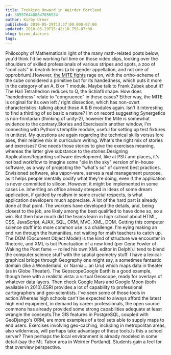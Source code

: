 ```yaml
---
title: Trekking Onward in Weirder Portland
id: 3855764488847056534
author: Kirby Urner
published: 2010-05-29T13:37:00.000-07:00
updated: 2010-05-29T15:42:10.755-07:00
blog: bizmo_diaries
tags: 
---
```


Philosophy of MathematicsIn light of the many math-related posts below, you'd think I'd be working full time on those video clips, looking over the shoulders of skilled professionals of various stripes and spots, a zoo of "cool cats" in beatnik terms (a bi-gender appellation, and not one of opprobrium).However, [the MITE fights](http://worldgame.blogspot.com/2009/02/mite-fight.html) rage on, with the ortho-scheme of the cube considered a primitive but for its handedness, which puts it more in the category of an A, B or T module.  Maybe talk to Frank Zubek about it?  The Hall Tetrahedron reduces to Q, the Schlafli shape.  How does "handedness" relate to "congruence" in these cases?  Either way, the MITE is original for its own left / right dissection, which has non-overt characteristics:  talking about those A & B modules again.  Isn't it interesting to find a thirding of so basic a nature?  I'm on record suggesting Synergetics is non-trinitarian (thinking of unity-2), however the Mite is somewhat evidence to the contrary.Stories and ExercisesIn another window, I'm connecting with Python's tempfile module, useful for setting up test fixtures in unittest.  My questions are again regarding the technical skills versus lore axes, their relative mix in curriculum writing.  What's the right mix of stories and exercises?  One needs those stories to give the exercises meaning, whereas the latter give substance to the stories.Designing ApplicationsRegarding software development, like at PSU and places, it's not bad workflow to imagine some "pie in the sky" version of in-house software, as a way of projecting the "what's so" of current best practices.  Envisioned software, aka vapor-ware, serves a real management purpose, as it helps people mentally codify what they're doing, even if the application is never committed to silicon.  However, it might be implemented in some cases i.e. inheriting an office already steeped in ideas of some dream application, if guided by realism in some crucial respects, is what application developers much appreciate.  A lot of the hard part is already done at that point.  The workers have developed the details, and, being closest to the job, are likely among the best qualified to have done so, so a win.  But then how much did the teams learn in high school about HTML, CSS, JavaScript, AJAX, SQL, ORM, MVC, XML, DOM.  Getting this computer science stuff into more common use is a challenge.  I'm eying making an end run through the humanities, not waiting for math teachers to catch up. The DOM (Document Object Model) is the kind of structure we encounter in Rhetoric, and XML is but Punctuation of a new kind (per Gene Fowler of Waking the Poet fame -- rolled his own XML editor in Delphi).I tend to blend the computer science stuff with the spatial geometry stuff.  I have a lexical-graphical bridge through Geography one might say, a sometimes fantastic domain (like a Wonderland, or Narnia... an Uru) which maps data in theater (as in Globe Theater).  The GeoscopeGoogle Earth is a good example, though here with a realistic vista:  a virtual Geoscope, ready for overlays of whatever data layers.  Then check Google Mars and Google Moon (both available in 2010).ESRI provides a lot of capability to professional cartographers and geo-scientists.  I've seen some of those tools in action.Whereas high schools can't be expected to always afford the latest high end equipment, in demand by career professionals, the open source commons has already provided some strong capabilities adequate at least wrangle the concepts.The GIS features in PostgreSQL, coupled with GeoDjango's ORM, are more examples of a tool sets able to supply maps to end users.  Exercises involving geo-caching, including in metropolitan areas, also wilderness, will perhaps take advantage of these tools.Is this a school server?  Then perhaps the local environment is already modeled in some detail (say the Mt. Tabor area in Weirder Portland).  Students gain a feel for that overview perspective.